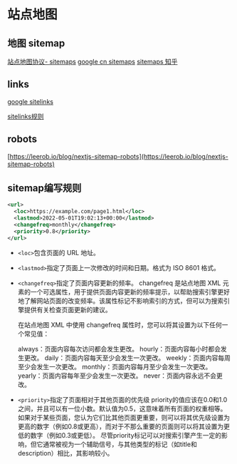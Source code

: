 # 站点地图

## 地图 sitemap

[站点地图协议- sitemaps](https://www.sitemaps.org/protocol.html)
[google cn sitemaps](https://developers.google.cn/search/docs/crawling-indexing/sitemaps/overview?hl=zh-cn)
[sitemaps 知乎](https://zhuanlan.zhihu.com/p/472110038)


## links

[google sitelinks](https://zhuanlan.zhihu.com/p/431085760?utm_source=wechat_session&utm_medium=social&s_r=0)

[sitelinks规则](https://www.zhihu.com/question/41938880/answer/2681118583?utm_id=0)


## robots

[https://leerob.io/blog/nextjs-sitemap-robots](https://leerob.io/blog/nextjs-sitemap-robots)



## sitemap编写规则


```xml
<url>
  <loc>https://example.com/page1.html</loc>
  <lastmod>2022-05-01T19:02:13+00:00</lastmod>
  <changefreq>monthly</changefreq>
  <priority>0.8</priority>
</url>
```

- `<loc>`包含页面的 URL 地址。
- `<lastmod>`指定了页面上一次修改的时间和日期。格式为 ISO 8601 格式。
- `<changefreq>`指定了页面内容更新的频率。
    changefreq 是站点地图 XML 元素的一个可选属性，用于提供页面内容更新的频率提示，以帮助搜索引擎更好地了解网站页面的改变频率。该属性标记不影响索引的方式，但可以为搜索引擎提供有关检查页面更新的建议。

    在站点地图 XML 中使用 changefreq 属性时，您可以将其设置为以下任何一个常见值：

    always：页面内容每次访问都会发生更改。
    hourly：页面内容每小时都会发生更改。
    daily：页面内容每天至少会发生一次更改。
    weekly：页面内容每周至少会发生一次更改。
    monthly：页面内容每月至少会发生一次更改。
    yearly：页面内容每年至少会发生一次更改。
    never：页面内容永远不会更改。

- `<priority>`指定了页面相对于其他页面的优先级
    priority的值应该在0.0和1.0之间，并且可以有一位小数。默认值为0.5，这意味着所有页面的权重相等。如果对于某些页面，您认为它们比其他页面更重要，则可以将其优先级设置为更高的数字（例如0.8或更高），而对于不那么重要的页面则可以将其设置为更低的数字（例如0.3或更低）。
    尽管priority标记可以对搜索引擎产生一定的影响，但它通常被视为一个辅助信号，与其他类型的标记（如title和description）相比，其影响较小。
